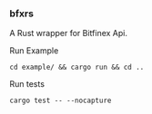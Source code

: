### bfxrs

A Rust wrapper for Bitfinex Api.

Run Example

`cd example/ && cargo run && cd ..`

Run tests

`cargo test -- --nocapture`